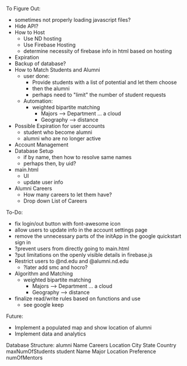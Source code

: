 To Figure Out:
 - sometimes not properly loading javascript files?
 - Hide API?
 - How to Host
    - Use ND hosting
    - Use Firebase Hosting
    - determine necessity of firebase info in html based on hosting
 - Expiration
 - Backup of database?
 - How to Match Students and Alumni
    - user done:
        - Provide students with a list of potential and let them choose
        - then the alumni
        - perhaps need to "limit" the number of student requests
    - Automation:
        - weighted bipartite matching
            - Majors --> Department ... a cloud
            - Geography --> distance
 - Possible Expiration for user accounts
    - student who become alumni
    - alumni who are no longer active
 - Account Management
 - Database Setup
    - if by name, then how to resolve same names
    - perhaps then, by uid?
 - main.html
    - UI
    - update user info
 - Alumni Careers
    - How many careers to let them have?
    - Drop down List of Careers


To-Do:
 - fix login/out button with font-awesome icon
 - allow users to update info in the account settings page
 - remove the unnecessary parts of the initApp in the google quickstart sign in
 - ?prevent users from directly going to main.html
 - ?put limitations on the openly visible details in firebase.js
 - Restrict users to @nd.edu and @alumni.nd.edu
    - ?later add smc and hocro?
 - Algorithm and Matching
    - weighted bipartite matching
        - Majors --> Department ... a cloud
        - Geography --> distance
 - finalize read/write rules based on functions and use
    - see google keep


Future:
 - Implement a populated map and show location of alumni
 - Implement data and analytics


Database Structure:
    alumni
            Name
            Careers
            Location
                City
                State
                Country
            maxNumOfStudents
    student
            Name
            Major
            Location Preference
            numOfMentors

